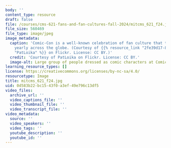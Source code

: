 ```yaml
---
body: ''
content_type: resource
draft: false
file: /courses/cms-621-fans-and-fan-cultures-fall-2024/mitcms_621_f24.jpg
file_size: 560469
file_type: image/jpeg
image_metadata:
  caption: 'Comic-Con is a well-known celebration of fan culture that takes place
    yearly across the globe. (Courtesy of {{% resource_link "2fe39d17-89fe-49e9-a7e8-d848fa4de2e7"
    "PatLoika" %}} on Flickr. License: CC BY.)'
  credit: 'Courtesy of PatLoika on Flickr. License: CC BY.'
  image-alt: Large group of people dressed as comic characters at Comic-Con 2013.
learning_resource_types: []
license: https://creativecommons.org/licenses/by-nc-sa/4.0/
resourcetype: Image
title: mitcms_621_f24.jpg
uid: 0d583b22-bc15-43f0-a3ef-49e796c13df5
video_files:
  archive_url: ''
  video_captions_file: ''
  video_thumbnail_file: ''
  video_transcript_file: ''
video_metadata:
  source: ''
  video_speakers: ''
  video_tags: ''
  youtube_description: ''
  youtube_id: ''
---
```

